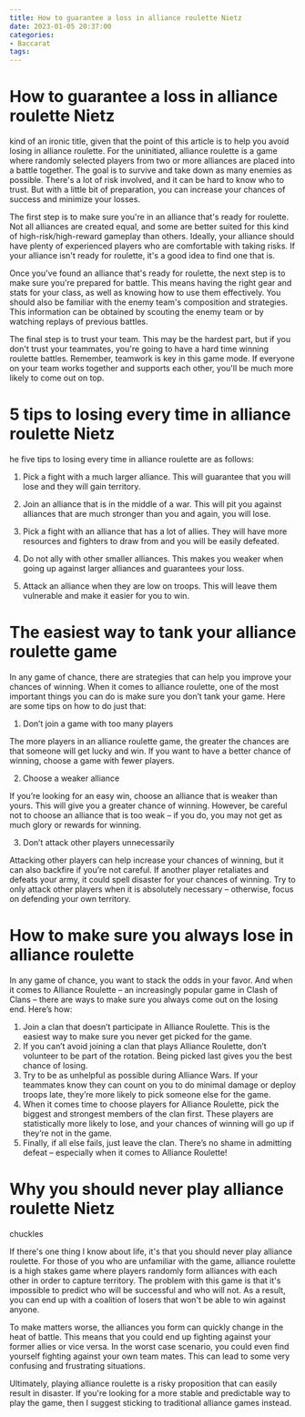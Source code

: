 ```yaml
---
title: How to guarantee a loss in alliance roulette Nietz
date: 2023-01-05 20:37:00
categories:
- Baccarat
tags:
---
```



#  How to guarantee a loss in alliance roulette Nietz
kind of an ironic title, given that the point of this article is to help you avoid losing in alliance roulette. For the uninitiated, alliance roulette is a game where randomly selected players from two or more alliances are placed into a battle together. The goal is to survive and take down as many enemies as possible. There's a lot of risk involved, and it can be hard to know who to trust. But with a little bit of preparation, you can increase your chances of success and minimize your losses.

The first step is to make sure you're in an alliance that's ready for roulette. Not all alliances are created equal, and some are better suited for this kind of high-risk/high-reward gameplay than others. Ideally, your alliance should have plenty of experienced players who are comfortable with taking risks. If your alliance isn't ready for roulette, it's a good idea to find one that is.

Once you've found an alliance that's ready for roulette, the next step is to make sure you're prepared for battle. This means having the right gear and stats for your class, as well as knowing how to use them effectively. You should also be familiar with the enemy team's composition and strategies. This information can be obtained by scouting the enemy team or by watching replays of previous battles.

The final step is to trust your team. This may be the hardest part, but if you don't trust your teammates, you're going to have a hard time winning roulette battles. Remember, teamwork is key in this game mode. If everyone on your team works together and supports each other, you'll be much more likely to come out on top.

#  5 tips to losing every time in alliance roulette Nietz
he five tips to losing every time in alliance roulette are as follows:

1) Pick a fight with a much larger alliance. This will guarantee that you will lose and they will gain territory.

2) Join an alliance that is in the middle of a war. This will pit you against alliances that are much stronger than you and again, you will lose.

3) Pick a fight with an alliance that has a lot of allies. They will have more resources and fighters to draw from and you will be easily defeated.

4) Do not ally with other smaller alliances. This makes you weaker when going up against larger alliances and guarantees your loss.
5) Attack an alliance when they are low on troops. This will leave them vulnerable and make it easier for you to win.

#  The easiest way to tank your alliance roulette game

In any game of chance, there are strategies that can help you improve your chances of winning. When it comes to alliance roulette, one of the most important things you can do is make sure you don’t tank your game. Here are some tips on how to do just that:

1) Don’t join a game with too many players

The more players in an alliance roulette game, the greater the chances are that someone will get lucky and win. If you want to have a better chance of winning, choose a game with fewer players.

2) Choose a weaker alliance

If you’re looking for an easy win, choose an alliance that is weaker than yours. This will give you a greater chance of winning. However, be careful not to choose an alliance that is too weak – if you do, you may not get as much glory or rewards for winning.

3) Don’t attack other players unnecessarily

Attacking other players can help increase your chances of winning, but it can also backfire if you’re not careful. If another player retaliates and defeats your army, it could spell disaster for your chances of winning. Try to only attack other players when it is absolutely necessary – otherwise, focus on defending your own territory.

#  How to make sure you always lose in alliance roulette

In any game of chance, you want to stack the odds in your favor. And when it comes to Alliance Roulette – an increasingly popular game in Clash of Clans – there are ways to make sure you always come out on the losing end. Here’s how:

1. Join a clan that doesn’t participate in Alliance Roulette. This is the easiest way to make sure you never get picked for the game.
2. If you can’t avoid joining a clan that plays Alliance Roulette, don’t volunteer to be part of the rotation. Being picked last gives you the best chance of losing.
3. Try to be as unhelpful as possible during Alliance Wars. If your teammates know they can count on you to do minimal damage or deploy troops late, they’re more likely to pick someone else for the game.
4. When it comes time to choose players for Alliance Roulette, pick the biggest and strongest members of the clan first. These players are statistically more likely to lose, and your chances of winning will go up if they’re not in the game.
5. Finally, if all else fails, just leave the clan. There’s no shame in admitting defeat – especially when it comes to Alliance Roulette!

#  Why you should never play alliance roulette Nietz
chuckles

If there's one thing I know about life, it's that you should never play alliance roulette. For those of you who are unfamiliar with the game, alliance roulette is a high stakes game where players randomly form alliances with each other in order to capture territory. The problem with this game is that it's impossible to predict who will be successful and who will not. As a result, you can end up with a coalition of losers that won't be able to win against anyone.

To make matters worse, the alliances you form can quickly change in the heat of battle. This means that you could end up fighting against your former allies or vice versa. In the worst case scenario, you could even find yourself fighting against your own team mates. This can lead to some very confusing and frustrating situations.

Ultimately, playing alliance roulette is a risky proposition that can easily result in disaster. If you're looking for a more stable and predictable way to play the game, then I suggest sticking to traditional alliance games instead.